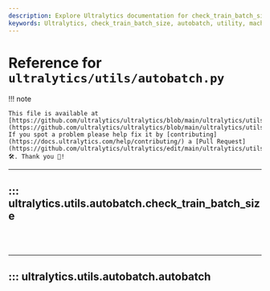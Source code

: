 ```yaml
---
description: Explore Ultralytics documentation for check_train_batch_size utility in the autobatch module. Understand how it could improve your machine learning process.
keywords: Ultralytics, check_train_batch_size, autobatch, utility, machine learning, documentation
---
```


# Reference for `ultralytics/utils/autobatch.py`

!!! note

    This file is available at [https://github.com/ultralytics/ultralytics/blob/main/ultralytics/utils/autobatch.py](https://github.com/ultralytics/ultralytics/blob/main/ultralytics/utils/autobatch.py). If you spot a problem please help fix it by [contributing](https://docs.ultralytics.com/help/contributing/) a [Pull Request](https://github.com/ultralytics/ultralytics/edit/main/ultralytics/utils/autobatch.py) 🛠️. Thank you 🙏!

---
## ::: ultralytics.utils.autobatch.check_train_batch_size
<br><br>

---
## ::: ultralytics.utils.autobatch.autobatch
<br><br>

